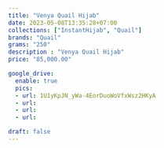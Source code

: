 ```yaml
---
title: "Venya Quail Hijab"
date: 2023-05-08T13:35:28+07:00
collections: ["InstantHijab", "Quail"]
brands: "Quail"
grams: "250"
description : "Venya Quail Hijab"
price: "85,000.00"

google_drive:
  enable: true
  pics:
  - url: 1U1yKpJN_yWa-4EorDuoWoVfxWsz2HKyA
  - url: 
  - url: 
  - url: 

draft: false
---
```


    
  
